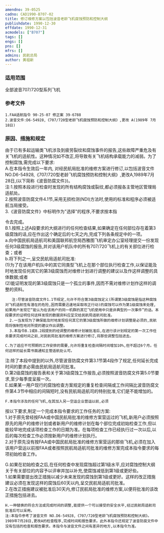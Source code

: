 ```yaml
---
amendno: 39-0525  
cadno: CAD1990-B707-02  
title: 修订维修方案以包括波音老龄飞机腐蚀预防和控制大纲  
publishdate: 1990-12-30  
effdate: 1990-12-31  
acmodels: ["B707"]  
tags: []  
engs: []  
pns: []  
mfrs: []  
admins: 民航总局  
author: 黄祖新  
---
```

  
### 适用范围  
全部波音707/720型系列飞机  
  
<!--more-->  
### 参考文件  
    1.FAA适航指令 90-25-07 修正案 39-6788  
    2.波音文件:D6-54928,《707/720型老龄飞机腐蚀预防和控制大纲》,更改 A(1989年 7月 18日)  
  
### 原因、措施和规定  
由于已有多起运输类飞机涉及到疲劳裂纹和腐蚀事件的报告,这些故障严重危及有关飞机的适航性。这种情况如不改正,将导致有关飞机结构承载能力的减弱。为了控制腐蚀,需完成以下要求:  
    A.在本指令生效后一年内, 对经民航局批准的维修方案进行修订,以包括波音文件NO.D6-54928,《707/720型老龄飞机腐蚀预防和控制大纲》,更改A,1989年7月28日,(以下简称《波音防腐文件》)。  
    注:1.按照本段进行检查时发现的所有结构腐蚀或裂纹,都必须报各主管地区管理局适航处。  
2.按照波音防腐文件4.1节,采用无损检测(NDI)方法时,使用的标准和程序必须被适航当局接受。  
3.《波音防腐文件》中标明作为"选择"的程序,不要求按本指  
  
令去完成。  
    B.1.按照上述A段要求的大纲进行的任何检查结果,如果确定在任何部位存在着第3级腐蚀的话,应在作出这个确定后的七天之内,完成下列各条规定中的一项。  
      a.向中国民航局适航司和美国联邦航空局西雅图飞机审定办公室经理提交一份发现任何3级腐蚀的报告,并对该用户机队中的所有707/720飞机上的有关部位进行检查；或者  
b.将下列之一,呈交民航局适航司批准:  
(1)为了在该用户机队中的其它同类型飞机上在那个部位执行检查工作,以保证能及时地发现任何其它的第3级腐蚀而对维修计划进行调整的建议以及作这样调整的具体数据;或者  
       (2)能证明发现的第3级腐蚀只是一个孤立的事件,因而不需对维修计划作这样的调整的资料。  
  
       注:尽管波音防腐文件1.1节规定,允许不符合第3级腐蚀定义(所谓第3级腐蚀是指这种腐蚀对飞机适航性有潜在的危险,因而需要迅速地采取改正行动)的腐蚀可以作为第1级腐蚀来处理,如果用户发现它“能认为在该用户的同一机群的其它飞机使用中只是非典型的一次事件”的话。本段要求的证明任何这样发现的数据资料应呈交给民航局适航司批准。  
      2.一当发现为了确保能及时地发现任何其它的第3级腐蚀所做的维修计划调整是必须的,民航局将强制性地对所提的建议作出调整。  
      3.本指令B.1或B.2段提到的经调整的维修计划被批准后,在进行该计划规定的第一次工作任务要求完成时间之前,对民航局批准的维修方案进行修订,将那些调整包括进去。  
  
    C.为了适应不可预期的工作安排的需要,允许将重复检查间隔时间增加10%,但不超过6个月。任何这样的延长需书面通知主管适航处认可。  
注:除了本段中提到的以外,尽管波音防腐文件第3.1节第4段作了规定,任何延长完成时间的要求必需由民航局适航司批准。  
    D.第2级腐蚀的报告表和关于第3级腐蚀工作报告,必须按照波音防腐文件第5.0节要求,至少每季度呈报一次。  
    E.如果某一用户现行的腐蚀检查方案规定的重复检查间隔或工作间隔比波音防腐文件第4.3节中相应的间隔短时,没有民航局适航司的特别批准,它们是不能增加的。  
  
    F.本指令涉及的任何飞机,在其加入另一空运企业营运以前,必须  
  
按以下要求,制定一个完成本指令要求的工作任务的方案:  
1.对于原先曾经按FAA或中国民航局批准的维修方案营运过的飞机,新用户必须按照原先的用户的维修计划或者新用户的维修计划在每个部位完成初始检查工作,但以能较早地完成该项检查工作的日期为准。在每项检查工作已经执行过一次以后,以后的每次检查工作必须按新用户的维修计划执行。  
2.对于原先没有按FAA或中国民航局批准的维修方案营运的那些飞机,必须在加入该用户营运以前按FAA或者按照民航局适航司批准的维修方案完成本指令要求的每项初始检查工作。  
  
G.如果在初始检查之后,在任何检查中发现腐蚀超过第1级水平,应对腐蚀控制大纲关于有关部位的内容予以评审并加以补充,使腐蚀减低到第1级或更好些。  
1.如果需要提出改正措施以减少未来发现的腐蚀到第1级或更好。这样的改正措施建议必须在发现这样的腐蚀后60天以内,呈交民航局适航司批准。  
      2.在改正措施建议被批准后30天内,修订民航局批准的维修方案,以便将批准的该改正措施包括进去。  
  
    H.一种替换的符合方法或完成时间的调整,能提供一个可以接受的安全水平,经过民航局适航司批准后可以采用。  
    注:本指令参考了波音文件 NO.D6-54928,《707/720型老龄飞机腐蚀预防和控制大纲》。1989年7月28日,更改A的检查程序,完成时间和报告要求。此外本指令还规定了波音防腐文件中没有包括的检查和报告要求。本指令与波音文件之间有差异的地方,以本指令为准。  
